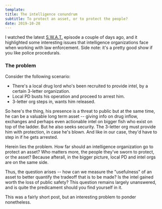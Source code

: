 ```yaml
---
template:
title: The intelligence conundrum
subtitle: To protect an asset, or to protect the people?
date: 2019-10-28
---
```


I watched the latest [S.W.A.T.](https://en.wikipedia.org/wiki/S.W.A.T._(2017_TV_series))
episode a couple of days ago, and it highlighted some interesting issues that
intelligence organizations face when working with law enforcement. Side note: it's a pretty
good show if you like police procedurals.

### The problem

Consider the following scenario:

- There's a local drug lord who's been recruited to provide intel, by a certain 3-letter organization.
- Local PD busts his operation and proceed to arrest him.
- 3-letter org steps in, wants him released.

So here's the thing, his presence is a threat to public but at the same time, 
he can be a valuable long term asset -- giving info on drug inflow, exchanges and perhaps even 
actionable intel on bigger fish who exist on top of the ladder. But he also
seeks security. The 3-letter org must provide him with protection, 
in case he's blown. And like in our case, they'd have to step in if he gets arrested.

Herein lies the problem. How far should an intelligence organization go to protect an asset? 
Who matters more, the people they've sworn to protect, or the asset? 
Because afterall, in the bigger picture, local PD and intel orgs are on the same side.

Thus, the question arises -- how can we measure the "usefulness" of an
asset to better quantify the tradeoff that is to be made? 
Is the intel gained worth the loss of public safety?
This question remains largely unanswered, and is quite the 
predicament should you find yourself in it.

This was a fairly short post, but an interesting problem to ponder
nonetheless.
